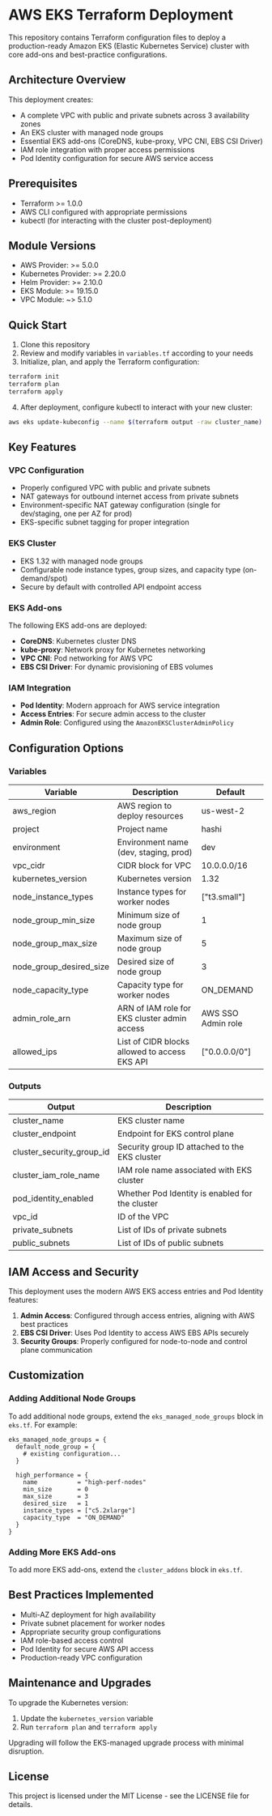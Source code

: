 # AWS EKS Terraform Deployment

This repository contains Terraform configuration files to deploy a production-ready Amazon EKS (Elastic Kubernetes Service) cluster with core add-ons and best-practice configurations.

## Architecture Overview

This deployment creates:

- A complete VPC with public and private subnets across 3 availability zones
- An EKS cluster with managed node groups
- Essential EKS add-ons (CoreDNS, kube-proxy, VPC CNI, EBS CSI Driver)
- IAM role integration with proper access permissions
- Pod Identity configuration for secure AWS service access

## Prerequisites

- Terraform >= 1.0.0
- AWS CLI configured with appropriate permissions
- kubectl (for interacting with the cluster post-deployment)

## Module Versions

- AWS Provider: >= 5.0.0
- Kubernetes Provider: >= 2.20.0
- Helm Provider: >= 2.10.0
- EKS Module: >= 19.15.0
- VPC Module: ~> 5.1.0

## Quick Start

1. Clone this repository
2. Review and modify variables in `variables.tf` according to your needs
3. Initialize, plan, and apply the Terraform configuration:

```bash
terraform init
terraform plan
terraform apply
```

4. After deployment, configure kubectl to interact with your new cluster:

```bash
aws eks update-kubeconfig --name $(terraform output -raw cluster_name) --region $(terraform output -raw aws_region)
```

## Key Features

### VPC Configuration

- Properly configured VPC with public and private subnets
- NAT gateways for outbound internet access from private subnets
- Environment-specific NAT gateway configuration (single for dev/staging, one per AZ for prod)
- EKS-specific subnet tagging for proper integration

### EKS Cluster

- EKS 1.32 with managed node groups
- Configurable node instance types, group sizes, and capacity type (on-demand/spot)
- Secure by default with controlled API endpoint access

### EKS Add-ons

The following EKS add-ons are deployed:

- **CoreDNS**: Kubernetes cluster DNS
- **kube-proxy**: Network proxy for Kubernetes networking
- **VPC CNI**: Pod networking for AWS VPC
- **EBS CSI Driver**: For dynamic provisioning of EBS volumes

### IAM Integration

- **Pod Identity**: Modern approach for AWS service integration
- **Access Entries**: For secure admin access to the cluster
- **Admin Role**: Configured using the `AmazonEKSClusterAdminPolicy`

## Configuration Options

### Variables

| Variable | Description | Default |
|----------|-------------|---------|
| aws_region | AWS region to deploy resources | us-west-2 |
| project | Project name | hashi |
| environment | Environment name (dev, staging, prod) | dev |
| vpc_cidr | CIDR block for VPC | 10.0.0.0/16 |
| kubernetes_version | Kubernetes version | 1.32 |
| node_instance_types | Instance types for worker nodes | ["t3.small"] |
| node_group_min_size | Minimum size of node group | 1 |
| node_group_max_size | Maximum size of node group | 5 |
| node_group_desired_size | Desired size of node group | 3 |
| node_capacity_type | Capacity type for worker nodes | ON_DEMAND |
| admin_role_arn | ARN of IAM role for EKS cluster admin access | AWS SSO Admin role |
| allowed_ips | List of CIDR blocks allowed to access EKS API | ["0.0.0.0/0"] |

### Outputs

| Output | Description |
|--------|-------------|
| cluster_name | EKS cluster name |
| cluster_endpoint | Endpoint for EKS control plane |
| cluster_security_group_id | Security group ID attached to the EKS cluster |
| cluster_iam_role_name | IAM role name associated with EKS cluster |
| pod_identity_enabled | Whether Pod Identity is enabled for the cluster |
| vpc_id | ID of the VPC |
| private_subnets | List of IDs of private subnets |
| public_subnets | List of IDs of public subnets |

## IAM Access and Security

This deployment uses the modern AWS EKS access entries and Pod Identity features:

1. **Admin Access**: Configured through access entries, aligning with AWS best practices
2. **EBS CSI Driver**: Uses Pod Identity to access AWS EBS APIs securely
3. **Security Groups**: Properly configured for node-to-node and control plane communication

## Customization

### Adding Additional Node Groups

To add additional node groups, extend the `eks_managed_node_groups` block in `eks.tf`. For example:

```hcl
eks_managed_node_groups = {
  default_node_group = {
    # existing configuration...
  }
  
  high_performance = {
    name           = "high-perf-nodes"
    min_size       = 0
    max_size       = 3
    desired_size   = 1
    instance_types = ["c5.2xlarge"]
    capacity_type  = "ON_DEMAND"
  }
}
```

### Adding More EKS Add-ons

To add more EKS add-ons, extend the `cluster_addons` block in `eks.tf`.

## Best Practices Implemented

- Multi-AZ deployment for high availability
- Private subnet placement for worker nodes
- Appropriate security group configurations
- IAM role-based access control
- Pod Identity for secure AWS API access
- Production-ready VPC configuration

## Maintenance and Upgrades

To upgrade the Kubernetes version:

1. Update the `kubernetes_version` variable
2. Run `terraform plan` and `terraform apply`

Upgrading will follow the EKS-managed upgrade process with minimal disruption.

## License

This project is licensed under the MIT License - see the LICENSE file for details.